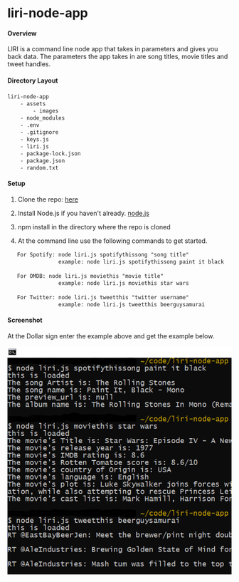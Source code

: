 # liri-node-app

#### Overview
LIRI is a command line node app that takes in parameters and gives you back data.  The parameters the app takes in are song titles, movie titles and tweet handles.
#### Directory Layout
```
liri-node-app
    - assets
        - images
    - node_modules
    - .env
    - .gitignore
    - keys.js
    - liri.js
    - package-lock.json
    - package.json
    - random.txt

```
#### Setup

1. Clone the repo: [here](https://github.com/Malkons/liri-node-app.git)

2.  Install Node.js if you haven't already. [node.js](https://nodejs.org/en/)

3. npm install in the directory where the repo is cloned

4.  At the command line use the following commands to get started.

```
   For Spotify: node liri.js spotifythissong "song title"
                example: node liri.js spotifythissong paint it black

   For OMDB: node liri.js moviethis "movie title"
                example: node liri.js moviethis star wars

   For Twitter: node liri.js tweetthis "twitter username"
                example: node liri.js tweetthis beerguysamurai                            
```

#### Screenshot

At the Dollar sign enter the example above and get the example below.

![ScreenShot](assets/images/LiriScreenshot.png)
